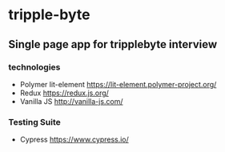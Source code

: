 # tripple-byte
## Single page app for tripplebyte interview
### technologies
* Polymer lit-element  https://lit-element.polymer-project.org/
* Redux  https://redux.js.org/
* Vanilla JS http://vanilla-js.com/
   
### Testing Suite
* Cypress  https://www.cypress.io/


